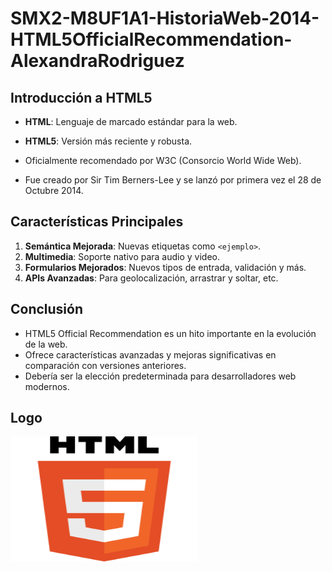 # SMX2-M8UF1A1-HistoriaWeb-2014-HTML5OfficialRecommendation-AlexandraRodriguez

## Introducción a HTML5

- **HTML**: Lenguaje de marcado estándar para la web.
- **HTML5**: Versión más reciente y robusta.
- Oficialmente recomendado por W3C (Consorcio World Wide Web).

- Fue creado por Sir Tim Berners-Lee  y se lanzó por primera vez el 28 de Octubre 2014.


## Características Principales

1. **Semántica Mejorada**: Nuevas etiquetas como `<ejemplo>`.
2. **Multimedia**: Soporte nativo para audio y video.
3. **Formularios Mejorados**: Nuevos tipos de entrada, validación y más.
4. **APIs Avanzadas**: Para geolocalización, arrastrar y soltar, etc.



## Conclusión

- HTML5 Official Recommendation es un hito importante en la evolución de la web.
- Ofrece características avanzadas y mejoras significativas en comparación con versiones anteriores.
- Debería ser la elección predeterminada para desarrolladores web modernos.

## Logo

<img src="https://github.com/alexandra0720/SMX2-M8UF1A1-HistoriaWeb-2014-HTML5OfficialRecommendation-AlexandraRodriguez/blob/main/logo.png" alt="Logo" width="300" height="200" />
